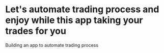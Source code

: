 # Let's automate trading process and enjoy while this app taking your trades for you
Building an app to automate trading process
